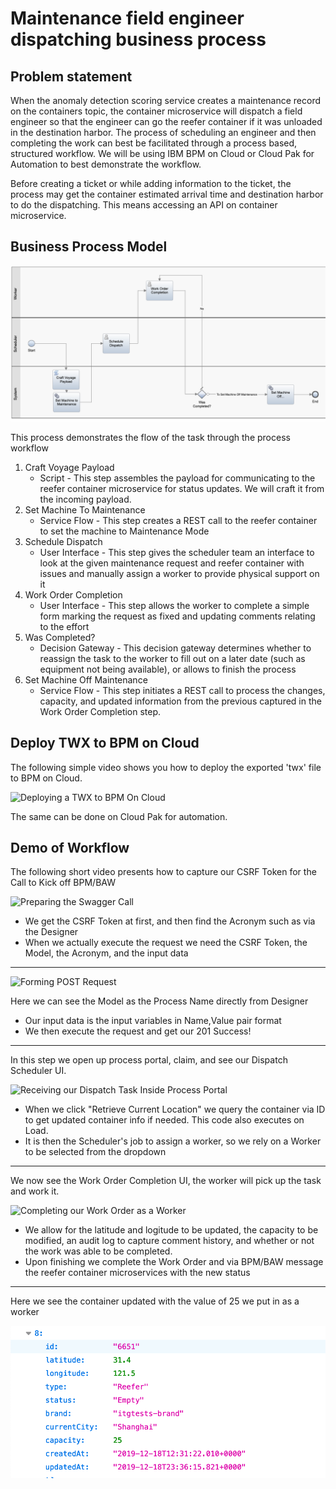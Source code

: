 # Maintenance field engineer dispatching business process

## Problem statement

When the anomaly detection scoring service creates a maintenance record on the containers topic, the container microservice will dispatch a field engineer so that the engineer can go the reefer container if it was unloaded in the destination harbor. The process of scheduling an engineer and then completing the work can best be facilitated through a process based, structured workflow. We will be using IBM BPM on Cloud or Cloud Pak for Automation to best demonstrate the workflow.

Before creating a ticket or while adding information to the ticket, the process may get the container estimated arrival time and destination harbor to do the dispatching. This means accessing an API on container microservice.


## Business Process Model

![Busines Process Model](./images/BPMProcessModel.jpg)

This process demonstrates the flow of the task through the process workflow

1. Craft Voyage Payload
    * Script - This step assembles the payload for communicating to the reefer container microservice for status updates. We will craft it from the incoming payload.
2. Set Machine To Maintenance
    * Service Flow - This step creates a REST call to the reefer container to set the machine to Maintenance Mode
3. Schedule Dispatch
    * User Interface - This step gives the scheduler team an interface to look at the given maintenance request and reefer container with issues and manually assign a worker to provide physical support on it
4. Work Order Completion
    * User Interface - This step allows the worker to complete a simple form marking the request as fixed and updating comments relating to the effort
5. Was Completed?
    * Decision Gateway - This decision gateway determines whether to reassign the task to the worker to fill out on a later date (such as equipment not being available), or allows to finish the process
6. Set Machine Off Maintenance
    * Service Flow - This step initiates a REST call to process the changes, capacity, and updated information from the previous captured in the Work Order Completion step.


## Deploy TWX to BPM on Cloud

The following simple video shows you how to deploy the exported 'twx' file to BPM on Cloud. 

![Deploying a TWX to BPM On Cloud](./images/installTWX.gif)

The same can be done on Cloud Pak for automation.

## Demo of Workflow

The following short video presents how to capture our CSRF Token for the Call to Kick off BPM/BAW

![Preparing the Swagger Call](./images/kickoffBPMViaSwagger.gif)

* We get the CSRF Token at first, and then find the Acronym such as via the Designer
* When we actually execute the request we need the CSRF Token, the Model, the Acronym, and the input data

------------


![Forming POST Request](./images/POSTFormationStart.gif)

Here we can see the Model as the Process Name directly from Designer

* Our input data is the input variables in Name,Value pair format
* We then execute the request and get our 201 Success!

------------

In this step we open up process portal, claim, and see our Dispatch Scheduler UI.

![Receiving our Dispatch Task Inside Process Portal](./images/scheduleDispatch.gif)
 
* When we click "Retrieve Current Location" we query the container via ID to get updated container info if needed. This code also executes on Load.
* It is then the Scheduler's job to assign a worker, so we rely on a Worker to be selected from the dropdown

------------

We now see the Work Order Completion UI, the worker will pick up the task and work it.

![Completing our Work Order as a Worker](./images/workOrderCompletion.gif)


* We allow for the latitude and logitude to be updated, the capacity to be modified, an audit log to capture comment history, and whether or not the work was able to be completed.
* Upon finishing we complete the Work Order and via BPM/BAW message the reefer container microservices with the new status

------------

Here we see the container updated with the value of 25 we put in as a worker

![Container Result](./images/ContainerResult.jpg)


